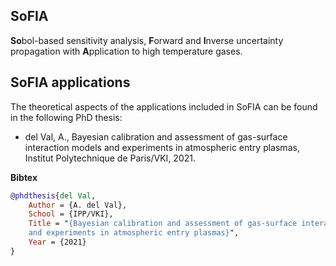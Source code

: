 
## SoFIA
**So**bol-based sensitivity analysis, **F**orward and **I**nverse uncertainty propagation with **A**pplication to high temperature gases.

## SoFIA applications ##
The theoretical aspects of the applications included in SoFIA can be found in the following PhD thesis:

* del Val, A., Bayesian calibration and assessment of gas-surface interaction models and experiments
in atmospheric entry plasmas, Institut Polytechnique de Paris/VKI, 2021.

**Bibtex**
```bibtex
@phdthesis{del Val,
	Author = {A. del Val},
	School = {IPP/VKI},
	Title = "{Bayesian calibration and assessment of gas-surface interaction models 
    and experiments in atmospheric entry plasmas}",
	Year = {2021}
}
```
